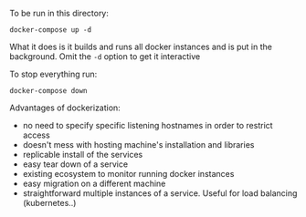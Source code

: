 

To be run in this directory: 
    
    docker-compose up -d

What it does is it builds and runs all docker instances and is put in the background.
Omit the `-d` option to get it interactive

To stop everything run:

    docker-compose down

Advantages of dockerization:
- no need to specify specific listening hostnames in order to restrict access
- doesn't mess with hosting machine's installation and libraries
- replicable install of the services
- easy tear down of a service
- existing ecosystem to monitor running docker instances
- easy migration on a different machine
- straightforward multiple instances of a service. Useful for load balancing (kubernetes..)